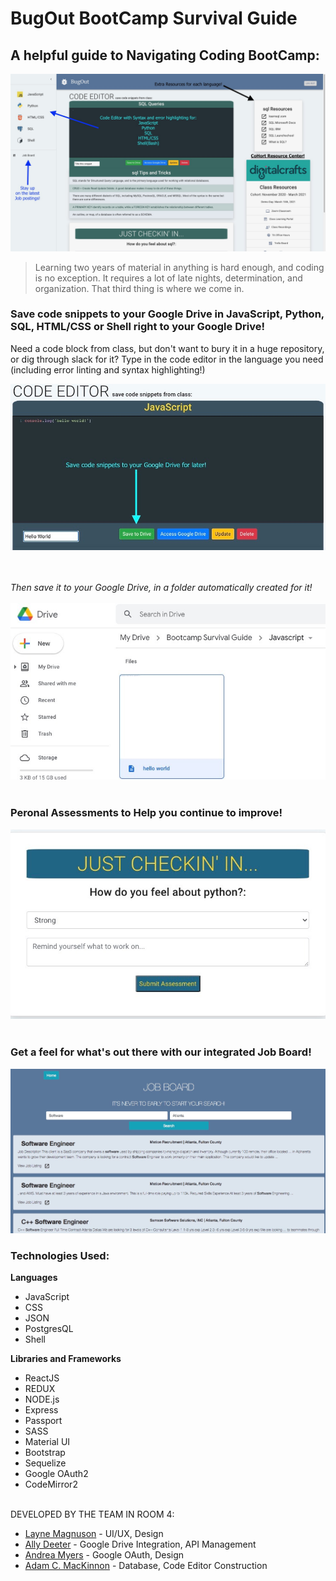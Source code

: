 # **BugOut BootCamp Survival Guide**

## A helpful guide to Navigating Coding BootCamp:

<img src="auth/client/public/images/homescreen.jpg">

> Learning two years of material in anything is hard enough, and coding is no exception.  It requires a lot of late nights, determination, and organization.  That third thing is where we come in.

### Save code snippets to your Google Drive in JavaScript, Python, SQL, HTML/CSS or Shell right to your Google Drive! ###

Need a code block from class, but don't want to bury it in a huge repository, or dig through slack for it?  Type in the code editor in the language you need (including error linting and syntax highlighting!)

<img src="auth/client/public/images/codeEditor.jpg" alt="code editor">

<br></br>
*Then save it to your Google Drive, in a folder automatically created for it!*
<br></br>
<img src="auth/client/public/images/DriveShot.jpg" alt="Google Drive with created file">
<br></br>


### Peronal Assessments to Help you continue to improve! ###
<img src="auth/client/public/images/assessment.jpg">
<br></br>

### Get a feel for what's out there with our integrated Job Board! ###
<img src="auth/client/public/images/jobboard.jpg">


### Technologies Used:
**Languages**
* JavaScript
* CSS
* JSON
* PostgresQL
* Shell

**Libraries and Frameworks**
* ReactJS
* REDUX
* NODE.js
* Express
* Passport
* SASS
* Material UI
* Bootstrap
* Sequelize
* Google OAuth2
* CodeMirror2
<br></br>

DEVELOPED BY THE TEAM IN ROOM 4:
* [Layne Magnuson](https://github.com/laynemag) - UI/UX, Design
* [Ally Deeter](https://github.com/Ardeeter) - Google Drive Integration, API Management
* [Andrea Myers](https://github.com/anjatmyers) - Google OAuth, Design
* [Adam C. MacKinnon](https://github.com/AdamCMacKinnon) - Database, Code Editor Construction
